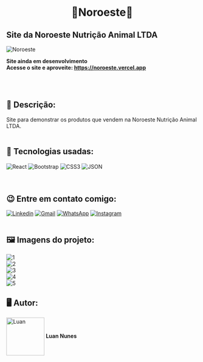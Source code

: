 <h1 align="center">🦜Noroeste🦜</h1>
<h2>Site da Noroeste Nutrição Animal LTDA</h2> 

![Noroeste](https://user-images.githubusercontent.com/105875989/198149469-174a317d-8111-465e-8dbd-4749e3a84fcd.gif)

<strong>Site ainda em desenvolvimento</strong>
<br><strong>Acesse o site e aproveite: https://noroeste.vercel.app   </strong>

<br>
<br>
<h2><strong> 📝 Descrição:</strong></h2>    

Site para demonstrar os produtos que vendem na Noroeste Nutrição Animal LTDA.
<br>
<br>
<h2><strong>🚀 Tecnologias usadas:</strong></h2>   

<div style='display:inline_block;'>
  <img align='center' alt='React' src='https://img.shields.io/badge/React-20232A?style=for-the-badge&logo=react&logoColor=61DAFB'/>
  <img align='center' alt='Bootstrap' src='https://img.shields.io/badge/Bootstrap-563D7C?style=for-the-badge&logo=bootstrap&logoColor=white'/>
  <img align='center' alt='CSS3' src='https://img.shields.io/badge/CSS-239120?&style=for-the-badge&logo=css3&logoColor=white'/> 
  <img align='center' alt='JSON' src='https://img.shields.io/badge/json%20web%20tokens-323330?style=for-the-badge&logo=json-web-tokens&logoColor=pink'/> 
  
</div>
<br><br>

<h2><strong>😉 Entre em contato comigo:</strong></h2>   

[![Linkedin](https://img.shields.io/badge/LinkedIn-0077B5?style=for-the-badge&logo=linkedin&logoColor=white)](https://www.linkedin.com/in/luan-nunes-esbaltar/)
[![Gmail](https://img.shields.io/badge/Gmail-D14836?style=for-the-badge&logo=gmail&logoColor=white)](mailto:nunesesbaltar.luan02@gmail.com)
[![WhatsApp](https://img.shields.io/badge/WhatsApp-25D366?style=for-the-badge&logo=whatsapp&logoColor=white)](https://api.whatsapp.com/send?phone=5561984653761&text=Ol%C3%A1%20Luan%2C%20tudo%20bem%3F)
[![Instagram](https://img.shields.io/badge/Instagram-E4405F?style=for-the-badge&logo=instagram&logoColor=white)](https://www.instagram.com/luan_nunees/)
<br>
<br>
<h2><strong> 🖼️ Imagens do projeto:</strong></h2> 

![1](https://user-images.githubusercontent.com/105875989/198148570-db2b0fde-55d7-4d3d-979b-1f61f0a677dc.png)  <br>
![2](https://user-images.githubusercontent.com/105875989/198148582-cf851549-6cc6-4b20-ab95-c588057caa78.png)  <br>
![3](https://user-images.githubusercontent.com/105875989/198148592-99584ab2-12ba-46d3-a5f8-31116f9fedc1.png)  <br>
![4](https://user-images.githubusercontent.com/105875989/198148596-99fd27d1-7c0c-4284-bd14-307ee33c36c3.png)   <br>
![5](https://user-images.githubusercontent.com/105875989/198148602-d7aadd86-1fd2-4262-b7c7-4ca8f3f86b0d.png)   <br>

<h2><strong>🖥️ Autor:</strong></h2>   

<img align='center' style="width:100px; height: 100px;" alt='Luan' src='https://user-images.githubusercontent.com/105875989/202720555-79b37083-a2e8-47d6-8d43-5003323b22ff.jpeg'/>  
<strong>Luan Nunes</strong> 

